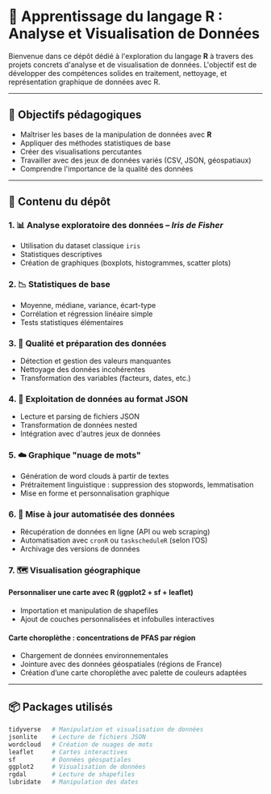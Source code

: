 # 🌱 Apprentissage du langage R : Analyse et Visualisation de Données

Bienvenue dans ce dépôt dédié à l'exploration du langage **R** à travers des projets concrets d'analyse et de visualisation de données. L'objectif est de développer des compétences solides en traitement, nettoyage, et représentation graphique de données avec R.

---

## 🧠 Objectifs pédagogiques

- Maîtriser les bases de la manipulation de données avec **R**
- Appliquer des méthodes statistiques de base
- Créer des visualisations percutantes
- Travailler avec des jeux de données variés (CSV, JSON, géospatiaux)
- Comprendre l'importance de la qualité des données

---

## 📂 Contenu du dépôt

### 1. 📊 Analyse exploratoire des données – *Iris de Fisher*
- Utilisation du dataset classique `iris`
- Statistiques descriptives
- Création de graphiques (boxplots, histogrammes, scatter plots)

### 2. 📉 Statistiques de base
- Moyenne, médiane, variance, écart-type
- Corrélation et régression linéaire simple
- Tests statistiques élémentaires

### 3. 🧹 Qualité et préparation des données
- Détection et gestion des valeurs manquantes
- Nettoyage des données incohérentes
- Transformation des variables (facteurs, dates, etc.)

### 4. 🔎 Exploitation de données au format JSON
- Lecture et parsing de fichiers JSON
- Transformation de données nested
- Intégration avec d'autres jeux de données

### 5. ☁️ Graphique "nuage de mots"
- Génération de word clouds à partir de textes
- Prétraitement linguistique : suppression des stopwords, lemmatisation
- Mise en forme et personnalisation graphique

### 6. 🔄 Mise à jour automatisée des données
- Récupération de données en ligne (API ou web scraping)
- Automatisation avec `cronR` ou `taskscheduleR` (selon l’OS)
- Archivage des versions de données

### 7. 🗺️ Visualisation géographique

#### Personnaliser une carte avec R (ggplot2 + sf + leaflet)
- Importation et manipulation de shapefiles
- Ajout de couches personnalisées et infobulles interactives

#### Carte choroplèthe : concentrations de PFAS par région
- Chargement de données environnementales
- Jointure avec des données géospatiales (régions de France)
- Création d’une carte choroplèthe avec palette de couleurs adaptées

---

## 📦 Packages utilisés

```r
tidyverse   # Manipulation et visualisation de données
jsonlite    # Lecture de fichiers JSON
wordcloud   # Création de nuages de mots
leaflet     # Cartes interactives
sf          # Données géospatiales
ggplot2     # Visualisation de données
rgdal       # Lecture de shapefiles
lubridate   # Manipulation des dates

